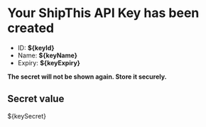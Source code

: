 # Your ShipThis API Key has been created

- ID: **${keyId}**
- Name: **${keyName}**
- Expiry: **${keyExpiry}**

**The secret will not be shown again. Store it securely.**

## Secret value

${keySecret}
